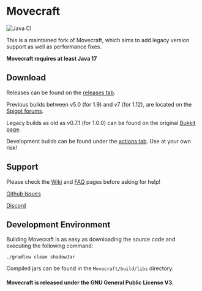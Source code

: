 Movecraft
======
![Java CI](https://github.com/APDevTeam/Movecraft/workflows/Java%20CI/badge.svg?branch=main)

This is a maintained fork of Movecraft, which aims to add legacy version support as well as performance fixes.

**Movecraft requires at least Java 17**

## Download

Releases can be found on the [releases tab](https://github.com/APDevTeam/Movecraft/releases).

Previous builds between v5.0 (for 1.9) and v7 (for 1.12), are located on the [Spigot forums](https://www.spigotmc.org/resources/movecraft.31321/).

Legacy builds as old as v0.7.1 (for 1.0.0) can be found on the original [Bukkit page](https://dev.bukkit.org/projects/movecraft).

Development builds can be found under the [actions tab](https://github.com/APDevTeam/Movecraft/actions?query=workflow%3A%22Java+CI%22).  Use at your own risk!

## Support
Please check the [Wiki](https://github.com/APDevTeam/Movecraft/wiki) and [FAQ](https://github.com/APDevTeam/Movecraft/wiki/Frequently-Asked-Questions) pages before asking for help!

[Github Issues](https://github.com/apdevteam/movecraft/issues)

[Discord](http://bit.ly/JoinAP-Dev)

## Development Environment
Building Movecraft is as easy as downloading the source code and executing the following command:
```
./gradlew clean shadowJar
```
Compiled jars can be found in the `Movecraft/build/libs` directory.

#### Movecraft is released under the GNU General Public License V3. 
